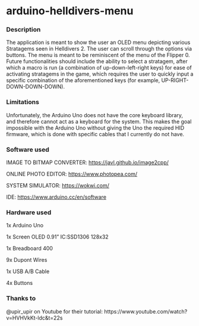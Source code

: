 # arduino-helldivers-menu
<h3> Description </h3>
The application is meant to show the user an OLED menu depicting various Stratagems seen in Helldivers 2. The user can scroll through the options via buttons. The menu is meant to be reminiscent of the menu of the Flipper 0. Future functionalities should include the ability to select a stratagem, after which a macro is run (a combination of up-down-left-right keys) for ease of activating stratagems in the game, which requires the user to quickly input a specific combination of the aforementioned keys (for example, UP-RIGHT-DOWN-DOWN-DOWN).

<h3> Limitations </h3>
Unfortunately, the Arduino Uno does not have the core keyboard library, and therefore cannot act as a keyboard for the system. This makes the goal impossible with the Arduino Uno without giving the Uno the required HID firmware, which is done with specific cables that I currently do not have.

<h3> Software used </h3>

IMAGE TO BITMAP CONVERTER: https://javl.github.io/image2cpp/

ONLINE PHOTO EDITOR: https://www.photopea.com/

SYSTEM SIMULATOR: https://wokwi.com/

IDE: https://www.arduino.cc/en/software


<h3> Hardware used </h3>

1x Arduino Uno

1x Screen OLED 0.91” IC:SSD1306 128x32

1x Breadboard 400

9x Dupont Wires

1x USB A/B Cable

4x Buttons

<h3> Thanks to </h3>
@upir_upir on Youtube for their tutorial: https://www.youtube.com/watch?v=HVHVkKt-ldc&t=22s
